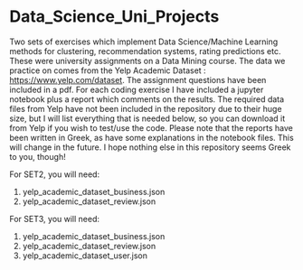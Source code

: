 # Data_Science_Uni_Projects

 Two sets of exercises which implement Data Science/Machine Learning methods for clustering, recommendation systems, rating predictions etc. These were university assignments on a Data Mining course. The data we practice on comes from the Yelp Academic Dataset : https://www.yelp.com/dataset. The assignment questions have been included in a pdf. For each coding exercise I have included a jupyter notebook plus a report which comments on the results. The required data files from Yelp have not been included in the repository due to their huge size, but I will list everything that is needed below, so you can download it from Yelp if you wish to test/use the code. Please note that the reports have been written in Greek, as have some explanations in the notebook files. This will change in the future. I hope nothing else in this repository seems Greek to you, though!

For SET2, you will need:

1. yelp_academic_dataset_business.json
2. yelp_academic_dataset_review.json

For SET3, you will need:

1. yelp_academic_dataset_business.json
2. yelp_academic_dataset_review.json
3. yelp_academic_dataset_user.json
